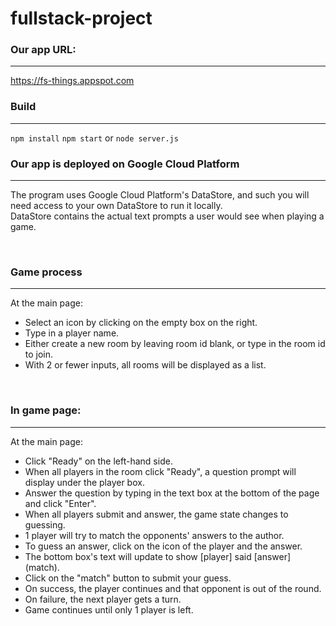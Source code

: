 # fullstack-project

### Our app URL:   
***
https://fs-things.appspot.com

### Build
***
` npm install `
` npm start ` or ` node server.js `

### Our app is deployed on Google Cloud Platform
***
The program uses Google Cloud Platform's DataStore, and such you will need access to your own DataStore to run it locally.  
DataStore contains the actual text prompts a user would see when playing a game.

<br>

### Game process
***
At the main page:
* Select an icon by clicking on the empty box on the right.  
* Type in a player name.  
* Either create a new room by leaving room id blank, or type in the room id to join.  
* With 2 or fewer inputs, all rooms will be displayed as a list.  

<br>

### In game page:
***
At the main page:
* Click "Ready" on the left-hand side.  
* When all players in the room click "Ready", a question prompt will display under the player box.
* Answer the question by typing in the text box at the bottom of the page and click "Enter".
* When all players submit and answer, the game state changes to guessing.
* 1 player will try to match the opponents' answers to the author.
* To guess an answer, click on the icon of the player and the answer.
* The bottom box's text will update to show [player] said [answer] (match).
* Click on the "match" button to submit your guess.
* On success, the player continues and that opponent is out of the round.
* On failure, the next player gets a turn.
* Game continues until only 1 player is left.

